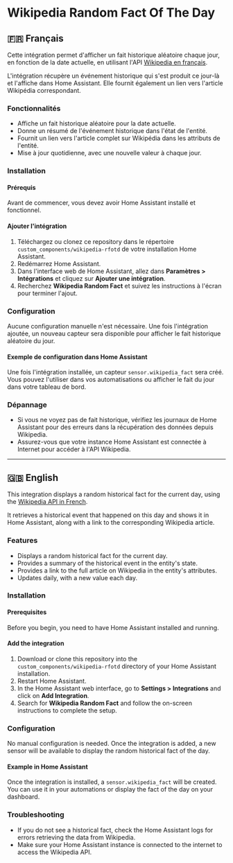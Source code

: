 # Wikipedia Random Fact Of The Day

## 🇫🇷 Français

Cette intégration permet d'afficher un fait historique aléatoire chaque jour, en fonction de la date actuelle, en utilisant l'API [Wikipedia en français](https://fr.wikipedia.org/).

L'intégration récupère un événement historique qui s'est produit ce jour-là et l'affiche dans Home Assistant. Elle fournit également un lien vers l'article Wikipédia correspondant.

### Fonctionnalités

- Affiche un fait historique aléatoire pour la date actuelle.
- Donne un résumé de l'événement historique dans l'état de l'entité.
- Fournit un lien vers l'article complet sur Wikipédia dans les attributs de l'entité.
- Mise à jour quotidienne, avec une nouvelle valeur à chaque jour.

### Installation

#### Prérequis

Avant de commencer, vous devez avoir Home Assistant installé et fonctionnel.

#### Ajouter l'intégration

1. Téléchargez ou clonez ce repository dans le répertoire `custom_components/wikipedia-rfotd` de votre installation Home Assistant.
2. Redémarrez Home Assistant.
3. Dans l'interface web de Home Assistant, allez dans **Paramètres > Intégrations** et cliquez sur **Ajouter une intégration**.
4. Recherchez **Wikipedia Random Fact** et suivez les instructions à l'écran pour terminer l'ajout.

### Configuration

Aucune configuration manuelle n'est nécessaire. Une fois l'intégration ajoutée, un nouveau capteur sera disponible pour afficher le fait historique aléatoire du jour.

#### Exemple de configuration dans Home Assistant

Une fois l'intégration installée, un capteur `sensor.wikipedia_fact` sera créé. Vous pouvez l'utiliser dans vos automatisations ou afficher le fait du jour dans votre tableau de bord.

### Dépannage

- Si vous ne voyez pas de fait historique, vérifiez les journaux de Home Assistant pour des erreurs dans la récupération des données depuis Wikipedia.
- Assurez-vous que votre instance Home Assistant est connectée à Internet pour accéder à l'API Wikipedia.

---

## 🇬🇧 English

This integration displays a random historical fact for the current day, using the [Wikipedia API in French](https://fr.wikipedia.org/).

It retrieves a historical event that happened on this day and shows it in Home Assistant, along with a link to the corresponding Wikipedia article.

### Features

- Displays a random historical fact for the current day.
- Provides a summary of the historical event in the entity's state.
- Provides a link to the full article on Wikipedia in the entity's attributes.
- Updates daily, with a new value each day.

### Installation

#### Prerequisites

Before you begin, you need to have Home Assistant installed and running.

#### Add the integration

1. Download or clone this repository into the `custom_components/wikipedia-rfotd` directory of your Home Assistant installation.
2. Restart Home Assistant.
3. In the Home Assistant web interface, go to **Settings > Integrations** and click on **Add Integration**.
4. Search for **Wikipedia Random Fact** and follow the on-screen instructions to complete the setup.

### Configuration

No manual configuration is needed. Once the integration is added, a new sensor will be available to display the random historical fact of the day.

#### Example in Home Assistant

Once the integration is installed, a `sensor.wikipedia_fact` will be created. You can use it in your automations or display the fact of the day on your dashboard.

### Troubleshooting

- If you do not see a historical fact, check the Home Assistant logs for errors retrieving the data from Wikipedia.
- Make sure your Home Assistant instance is connected to the internet to access the Wikipedia API.
